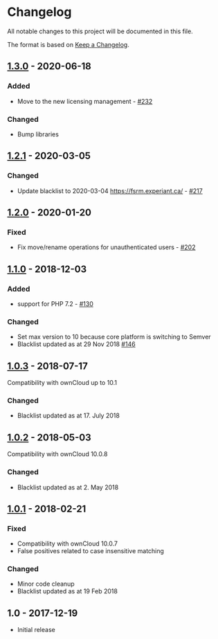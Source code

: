 # Changelog

All notable changes to this project will be documented in this file.

The format is based on [Keep a Changelog](http://keepachangelog.com/en/1.0.0/).

## [1.3.0] - 2020-06-18

### Added

- Move to the new licensing management - [#232](https://github.com/owncloud/ransomware_protection/issues/232)

### Changed

- Bump libraries

## [1.2.1] - 2020-03-05

### Changed

- Update blacklist to 2020-03-04 https://fsrm.experiant.ca/ - [#217](https://github.com/owncloud/ransomware_protection/issues/217)

## [1.2.0] - 2020-01-20

### Fixed

- Fix move/rename operations for unauthenticated users - [#202](https://github.com/owncloud/ransomware_protection/issues/202)

## [1.1.0] - 2018-12-03

### Added

- support for PHP 7.2 - [#130](https://github.com/owncloud/ransomware_protection/issues/130)

### Changed

- Set max version to 10 because core platform is switching to Semver
- Blacklist updated as at 29 Nov 2018 [#146](https://github.com/owncloud/ransomware_protection/pull/146)

## [1.0.3] - 2018-07-17

Compatibility with ownCloud up to 10.1

### Changed

- Blacklist updated as at 17. July 2018

## [1.0.2] - 2018-05-03

Compatibility with ownCloud 10.0.8

### Changed
- Blacklist updated as at 2. May 2018

## [1.0.1] - 2018-02-21

### Fixed

- Compatibility with ownCloud 10.0.7
- False positives related to case insensitive matching

### Changed

- Minor code cleanup
- Blacklist updated as at 19 Feb 2018

## 1.0 - 2017-12-19

- Initial release

[1.3.0]: https://github.com/owncloud/ransomware_protection/compare/v1.2.1...v1.3.0
[1.2.1]: https://github.com/owncloud/ransomware_protection/compare/v1.2.0...v1.2.1
[1.2.0]: https://github.com/owncloud/ransomware_protection/compare/v1.1.0...v1.2.0
[1.1.0]: https://github.com/owncloud/ransomware_protection/compare/v1.0.3...v1.1.0
[1.0.3]: https://github.com/owncloud/ransomware_protection/compare/v1.0.2...v1.0.3
[1.0.2]: https://github.com/owncloud/ransomware_protection/compare/v1.0.1...v1.0.2
[1.0.1]: https://github.com/owncloud/ransomware_protection/compare/v1.0.0...v1.0.1
